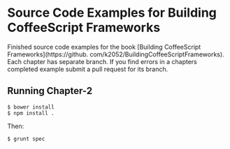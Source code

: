 # Source Code Examples for Building CoffeeScript Frameworks

Finished source code examples for the book [Building CoffeeScript Frameworks](https://github.
com/k2052/BuildingCoffeeScriptFrameworks). Each chapter has separate branch. If you find errors in a chapters 
completed example submit a pull request for its branch.

## Running Chapter-2

    $ bower install
    $ npm install .

Then:

    $ grunt spec
